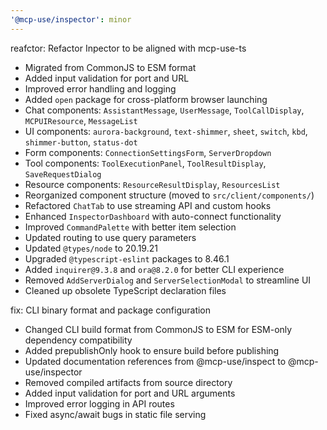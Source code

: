 ```yaml
---
'@mcp-use/inspector': minor
---
```


reafctor: Refactor Inpector to be aligned with mcp-use-ts

- Migrated from CommonJS to ESM format
- Added input validation for port and URL
- Improved error handling and logging
- Added `open` package for cross-platform browser launching
- Chat components: `AssistantMessage`, `UserMessage`, `ToolCallDisplay`, `MCPUIResource`, `MessageList`
- UI components: `aurora-background`, `text-shimmer`, `sheet`, `switch`, `kbd`, `shimmer-button`, `status-dot`
- Form components: `ConnectionSettingsForm`, `ServerDropdown`
- Tool components: `ToolExecutionPanel`, `ToolResultDisplay`, `SaveRequestDialog`
- Resource components: `ResourceResultDisplay`, `ResourcesList`
- Reorganized component structure (moved to `src/client/components/`)
- Refactored `ChatTab` to use streaming API and custom hooks
- Enhanced `InspectorDashboard` with auto-connect functionality
- Improved `CommandPalette` with better item selection
- Updated routing to use query parameters
- Updated `@types/node` to 20.19.21
- Upgraded `@typescript-eslint` packages to 8.46.1
- Added `inquirer@9.3.8` and `ora@8.2.0` for better CLI experience
- Removed `AddServerDialog` and `ServerSelectionModal` to streamline UI
- Cleaned up obsolete TypeScript declaration files

fix: CLI binary format and package configuration

- Changed CLI build format from CommonJS to ESM for ESM-only dependency compatibility
- Added prepublishOnly hook to ensure build before publishing
- Updated documentation references from @mcp-use/inspect to @mcp-use/inspector
- Removed compiled artifacts from source directory
- Added input validation for port and URL arguments
- Improved error logging in API routes
- Fixed async/await bugs in static file serving
